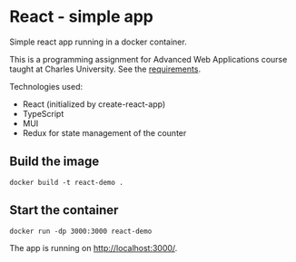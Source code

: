 # React - simple app
Simple react app running in a docker container.

This is a programming assignment for Advanced Web Applications course taught at Charles University.
See the [requirements](https://webik.ms.mff.cuni.cz/labs/04-js.html).

Technologies used:
- React (initialized by create-react-app)
- TypeScript
- MUI
- Redux for state management of the counter

## Build the image
```shell
docker build -t react-demo .
```
## Start the container
```shell
docker run -dp 3000:3000 react-demo
```

The app is running on [http://localhost:3000/](http://localhost:3000/).
